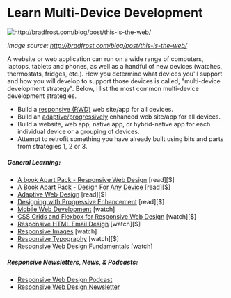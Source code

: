 # Learn Multi-Device Development

![](../images/things.jpg "http://bradfrost.com/blog/post/this-is-the-web/")

<cite>Image source: <a href="http://bradfrost.com/blog/post/this-is-the-web/">http://bradfrost.com/blog/post/this-is-the-web/</a></cite>

A website or web application can run on a wide range of computers, laptops, tablets and phones, as well as a handful of new devices (watches, thermostats, fridges, etc.). How you determine what devices you'll support and how you will develop to support those devices is called, "multi-device development strategy". Below, I list the most common multi-device development strategies.

* Build a [responsive (RWD)](https://en.wikipedia.org/wiki/Responsive_web_design) web site/app for all devices.
* Build an [adaptive/progressively](https://en.wikipedia.org/wiki/Adaptive_web_design) enhanced web site/app for all devices.
* Build a website, web app, native app, or hybrid-native app for each individual device or a grouping of devices.
* Attempt to retrofit something you have already built using bits and parts from strategies 1, 2 or 3.

##### General Learning:

* [A book Apart Pack - Responsive Web Design](https://abookapart.com/collections/responsive-design) [read][$]
* [A Book Apart Pack - Design For Any Device](https://abookapart.com/collections/design-for-any-device) [read][$]
* [Adaptive Web Design](https://www.amazon.com/gp/product/0134216148?&_encoding=UTF8&tag=frontend-handbook-20&linkCode=ur2&linkId=defa398e66db76e7edbb8ddfa28caa1e&camp=1789&creative=9325) [read][$]
* [Designing with Progressive Enhancement](https://www.amazon.com/Designing-Progressive-Enhancement-Building-Everyone/dp/0321658884/?&_encoding=UTF8&tag=frontend-handbook-20&linkCode=ur2&linkId=bdac6f12a3d24fe694468aa8145001eb&camp=1789&creative=9325) [read][$]
* [Mobile Web Development](https://www.udacity.com/course/mobile-web-development--cs256) [watch]
* [CSS Grids and Flexbox for Responsive Web Design](https://frontendmasters.com/courses/css-grids-flexbox/) [watch][$]
* [Responsive HTML Email Design](https://frontendmasters.com/courses/responsive-email/) [watch][$]
* [Responsive Images](https://www.udacity.com/course/responsive-images--ud882) [watch]
* [Responsive Typography](https://www.pluralsight.com/courses/responsive-typography) [watch][$]
* [Responsive Web Design Fundamentals](https://www.udacity.com/course/responsive-web-design-fundamentals--ud893) [watch]

##### Responsive Newsletters, News, &amp; Podcasts:

* [Responsive Web Design Podcast](https://responsivewebdesign.com/podcast/)
* [Responsive Web Design Newsletter](https://responsivewebdesign.com/newsletter/)




























